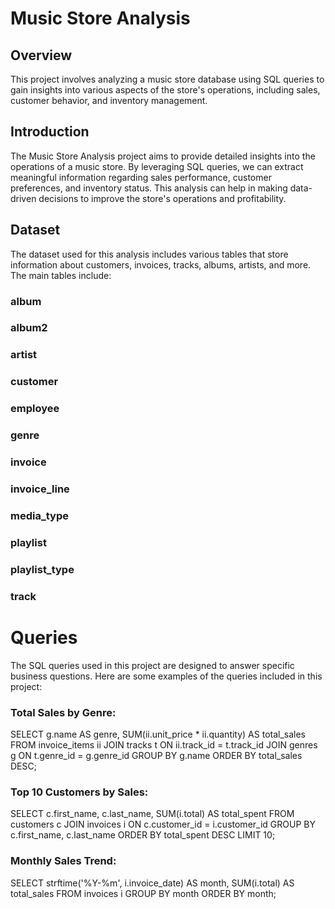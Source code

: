# Music Store Analysis
## Overview

This project involves analyzing a music store database using SQL queries to gain insights into various aspects of the store's operations, including sales, customer behavior, and inventory management.
## Introduction
The Music Store Analysis project aims to provide detailed insights into the operations of a music store. By leveraging SQL queries, we can extract meaningful information regarding sales performance, customer preferences, and inventory status. This analysis can help in making data-driven decisions to improve the store's operations and profitability.

## Dataset
The dataset used for this analysis includes various tables that store information about customers, invoices, tracks, albums, artists, and more. The main tables include:

### album
### album2
### artist
### customer
### employee 
### genre
### invoice
### invoice_line
### media_type
### playlist
### playlist_type
### track
# Queries
The SQL queries used in this project are designed to answer specific business questions. Here are some examples of the queries included in this project:

### Total Sales by Genre:

SELECT g.name AS genre, SUM(ii.unit_price * ii.quantity) AS total_sales
FROM invoice_items ii
JOIN tracks t ON ii.track_id = t.track_id
JOIN genres g ON t.genre_id = g.genre_id
GROUP BY g.name
ORDER BY total_sales DESC;

### Top 10 Customers by Sales:
SELECT c.first_name, c.last_name, SUM(i.total) AS total_spent
FROM customers c
JOIN invoices i ON c.customer_id = i.customer_id
GROUP BY c.first_name, c.last_name
ORDER BY total_spent DESC
LIMIT 10;

### Monthly Sales Trend:
SELECT strftime('%Y-%m', i.invoice_date) AS month, SUM(i.total) AS total_sales
FROM invoices i
GROUP BY month
ORDER BY month;
